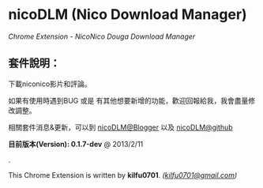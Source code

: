 nicoDLM (Nico Download Manager)
=====
 
*Chrome Extension - NicoNico Douga Download Manager*
 
套件說明：
-----
下載niconico影片和評論。

如果有使用時遇到BUG 或是 有其他想要新增的功能，歡迎回報給我，我會盡量修改調整。

相關套件消息&更新，可以到 [nicoDLM@Blogger](http://kilfu0701.blogspot.tw/2012/12/nico-download-manager-nicodlm.html) 以及 [nicoDLM@github](https://github.com/kilfu0701/nicoDLM)

**目前版本(Version): 0.1.7-dev** @ 2013/2/11

. 

This Chrome Extension is written by **kilfu0701**. *(kilfu0701@gmail.com)*